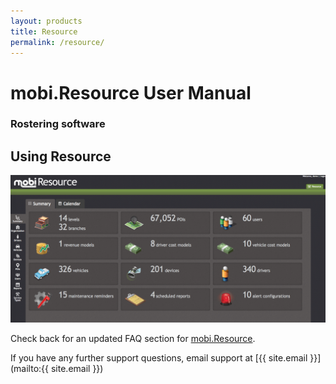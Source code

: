 ```yaml
---
layout: products
title: Resource
permalink: /resource/
---
```


# mobi.Resource User Manual

### Rostering software

## Using Resource
![](/images/resource-ss-1.png)

Check back for an updated FAQ section for [mobi.Resource](https://www.mobicorp.com/products/rostering-software-mobiresource/).  

If you have any further support questions, email support at [{{ site.email }}](mailto:{{ site.email }}) 
